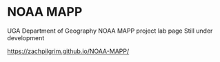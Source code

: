 # NOAA MAPP
UGA Department of Geography
NOAA MAPP project lab page
Still under development

https://zachpilgrim.github.io/NOAA-MAPP/

